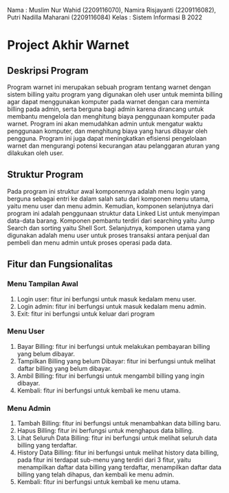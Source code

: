 Nama : Muslim Nur Wahid (2209116070), Namira Risjayanti (2209116082), Putri Nadilla Maharani (2209116084)
Kelas : Sistem Informasi B 2022

# Project Akhir Warnet

## Deskripsi Program
Program warnet ini merupakan sebuah program tentang warnet dengan sistem billing yaitu program yang digunakan oleh user untuk meminta billing agar dapat menggunakan komputer pada warnet dengan cara meminta billing pada admin, serta berguna bagi admin karena dirancang untuk membantu mengelola dan menghitung biaya penggunaan komputer pada warnet. Program ini akan memudahkan admin untuk mengatur waktu penggunaan komputer, dan menghitung biaya yang harus dibayar oleh pengguna. Program ini juga dapat meningkatkan efisiensi pengelolaan warnet dan mengurangi potensi kecurangan atau pelanggaran aturan yang dilakukan oleh user.

## Struktur Program
Pada program ini struktur awal komponennya adalah menu login yang berguna sebagai entri ke dalam salah satu dari komponen menu utama, yaitu menu user dan menu admin. Kemudian, komponen selanjutnya dari program ini adalah penggunaan struktur data Linked List untuk menyimpan data-data barang. Komponen pembantu terdiri dari searching yaitu Jump Search dan sorting yaitu Shell Sort. Selanjutnya, komponen utama yang digunakan adalah menu user untuk proses transaksi antara penjual dan pembeli dan menu admin untuk proses operasi pada data.

## Fitur dan Fungsionalitas
### Menu Tampilan Awal
1. Login user: fitur ini berfungsi untuk masuk kedalam menu user.
2. Login admin: fitur ini berfungsi untuk masuk kedalam menu admin.
3. Exit: fitur ini berfungsi untuk keluar dari program

### Menu User
1. Bayar Billing: fitur ini berfungsi untuk melakukan pembayaran billing yang belum dibayar.
2. Tampilkan Billing yang belum Dibayar: fitur ini berfungsi untuk melihat daftar billing yang belum dibayar.
3. Ambil Billing: fitur ini berfungsi untuk mengambil billing yang ingin dibayar.
4. Kembali: fitur ini berfungsi untuk kembali ke menu utama.

### Menu Admin
1. Tambah Billing: fitur ini berfungsi untuk menambahkan data billing baru.
2. Hapus Billing: fitur ini berfungsi untuk menghapus data billing.
3. Lihat Seluruh Data Billing: fitur ini berfungsi untuk melihat seluruh data billing yang terdaftar. 
4. History Data Billing: fitur ini berfungsi untuk melihat history data billing, pada fitur ini terdapat sub-menu yang terdiri dari 3 fitur, yaitu menampilkan daftar data billing yang terdaftar, menampilkan daftar data billing yang telah dihapus, dan kembali ke menu admin.
5. Kembali: fitur ini berfungsi untuk kembali ke menu utama.










